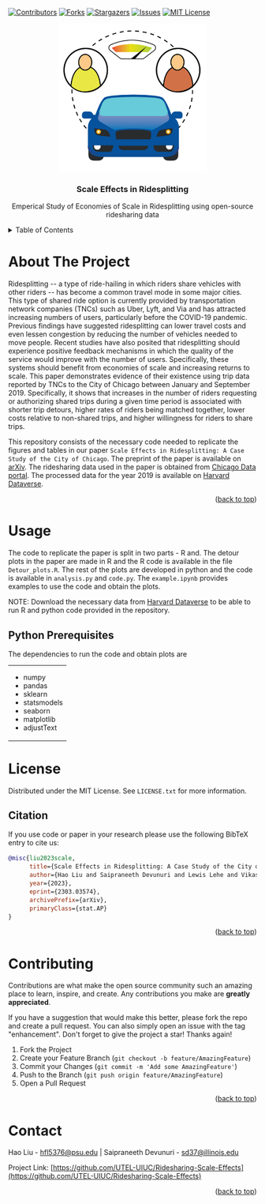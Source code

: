 <div id="top"></div>
<!--
*** Adapted from Best-README-Template
-->

[![Contributors][contributors-shield]][contributors-url]
[![Forks][forks-shield]][forks-url]
[![Stargazers][stars-shield]][stars-url]
[![Issues][issues-shield]][issues-url]
[![MIT License][license-shield]][license-url]
<!-- [![LinkedIn][linkedin-shield]][linkedin-url] -->

<!-- PROJECT LOGO -->
<div align="center">
  <a href="https://github.com/UTEL-UIUC/Ridesharing-Scale-Effects">
    <img src="https://raw.githubusercontent.com/UTEL-UIUC/Ridesharing-Scale-Effects/main/images/logo.png" alt="Logo" width=300 height=300>
  </a>

<h3 align="center">Scale Effects in Ridesplitting</h3>
  <p align="center">
    Emperical Study of Economies of Scale in Ridesplitting using open-source ridesharing data
  </p>
</div>



<!-- TABLE OF CONTENTS -->
<details>
  <summary>Table of Contents</summary>
  <ol>
    <li>
      <a href="#about-the-project">About The Project</a>
    </li>
    <li><a href="#usage">Usage</a></li>
      <ul>
        <li><a href="#prerequisites">Prerequisites</a></li>
      </ul>
    <li><a href="#license">License</a></li>
      <ul>
        <li><a href="#citation">Citation</a></li>
      </ul>
    <li><a href="#contributing">Contributing</a></li>
    <li><a href="#contact">Contact</a></li>
  </ol>
</details>



<!-- ABOUT THE PROJECT -->
# About The Project
<!-- <div align="center">
  <img src="images/example.jpg" alt="map" width="400"/>
</div> -->

Ridesplitting -- a type of ride-hailing in which riders share vehicles with other riders -- has become a common travel mode in some major cities. This type of shared ride option is currently provided by transportation network companies (TNCs) such as Uber, Lyft, and Via and has attracted increasing numbers of users, particularly before the COVID-19 pandemic. Previous findings have suggested ridesplitting can lower travel costs and even lessen congestion by reducing the number of vehicles needed to move people. Recent studies have also posited that ridesplitting should experience positive feedback mechanisms in which the quality of the service would improve with the number of users. Specifically, these systems should benefit from economies of scale and increasing returns to scale. This paper demonstrates evidence of their existence using trip data reported by TNCs to the City of Chicago between January and September 2019. Specifically, it shows that increases in the number of riders requesting or authorizing shared trips during a given time period is associated with shorter trip detours, higher rates of riders being matched together, lower costs relative to non-shared trips, and higher willingness for riders to share trips.

This repository consists of the necessary code needed to replicate the figures and tables in our paper `Scale Effects in Ridesplitting: A Case Study of the City of Chicago`. The preprint of the paper is available on [arXiv](https://arxiv.org/abs/2303.03574). The ridesharing data used in the paper is obtained from [Chicago Data portal](https://data.cityofchicago.org/Transportation/Transportation-Network-Providers-Trips-2018-2022-/m6dm-c72p). The processed data for the year 2019 is available on [Harvard Dataverse]( https://doi.org/10.7910/DVN/GZMBJG).

 

<p align="right">(<a href="#top">back to top</a>)</p>

<!-- USAGE EXAMPLES -->
# Usage
 The code to replicate the paper is split in two parts - R and. The detour plots in the paper are made in R and the R code is available in the file `Detour_plots.R`. The rest of the plots are developed in python and the code is available in `analysis.py` and `code.py`. The `example.ipynb` provides examples to use the code and obtain the plots.

 NOTE: Download the necessary data from [Harvard Dataverse]( https://doi.org/10.7910/DVN/GZMBJG) to be able to run R and python code provided in the repository.
## Python Prerequisites
The dependencies to run the code and obtain plots are  
<table>
<tr>
</tr>
<tr>
<td>
<ul>
  <li>numpy</li>
  <li>pandas</li>
  <li>sklearn</li>
  <li>statsmodels</li>
  <li>seaborn</li>
  <li>matplotlib</li>
  <li>adjustText</li>
</ul>
</td>
</tr>
</table>


<!-- LICENSE -->
# License

Distributed under the MIT License. See `LICENSE.txt` for more information.

<!-- <p align="right">(<a href="#top">back to top</a>)</p> -->

## Citation
If you use code or paper in your research please use the following BibTeX entry to cite us:

```bibtex
@misc{liu2023scale,
      title={Scale Effects in Ridesplitting: A Case Study of the City of Chicago}, 
      author={Hao Liu and Saipraneeth Devunuri and Lewis Lehe and Vikash V. Gayah},
      year={2023},
      eprint={2303.03574},
      archivePrefix={arXiv},
      primaryClass={stat.AP}
}
```

<p align="right">(<a href="#top">back to top</a>)</p>

<!-- CONTRIBUTING -->
# Contributing

Contributions are what make the open source community such an amazing place to learn, inspire, and create. Any contributions you make are **greatly appreciated**.

If you have a suggestion that would make this better, please fork the repo and create a pull request. You can also simply open an issue with the tag "enhancement".
Don't forget to give the project a star! Thanks again!

1. Fork the Project
2. Create your Feature Branch (`git checkout -b feature/AmazingFeature`)
3. Commit your Changes (`git commit -m 'Add some AmazingFeature'`)
4. Push to the Branch (`git push origin feature/AmazingFeature`)
5. Open a Pull Request
<p align="right">(<a href="#top">back to top</a>)</p>


<!-- CONTACT -->
# Contact
Hao Liu - hfl5376@psu.edu |
Saipraneeth Devunuri - sd37@illinois.edu

Project Link: [https://github.com/UTEL-UIUC/Ridesharing-Scale-Effects](https://github.com/UTEL-UIUC/Ridesharing-Scale-Effects)
<p align="right">(<a href="#top">back to top</a>)</p>


<!-- ACKNOWLEDGMENTS -->
<!-- # Acknowledgments
<p align="right">(<a href="#top">back to top</a>)</p> -->



<!-- MARKDOWN LINKS & IMAGES -->
<!-- https://www.markdownguide.org/basic-syntax/#reference-style-links -->
[contributors-shield]: https://img.shields.io/github/contributors/UTEL-UIUC/Ridesharing-Scale-Effects.svg?style=for-the-badge
[contributors-url]: https://github.com/UTEL-UIUC/Ridesharing-Scale-Effects/graphs/contributors
[forks-shield]: https://img.shields.io/github/forks/UTEL-UIUC/Ridesharing-Scale-Effects.svg?style=for-the-badge
[forks-url]: https://github.com/UTEL-UIUC/Ridesharing-Scale-Effects/network/members
[stars-shield]: https://img.shields.io/github/stars/UTEL-UIUC/Ridesharing-Scale-Effects.svg?style=for-the-badge
[stars-url]: https://github.com/UTEL-UIUC/Ridesharing-Scale-Effects/stargazers
[issues-shield]: https://img.shields.io/github/issues/UTEL-UIUC/Ridesharing-Scale-Effects.svg?style=for-the-badge
[issues-url]: https://github.com/UTEL-UIUC/Ridesharing-Scale-Effects/issues
[license-shield]: https://img.shields.io/github/license/UTEL-UIUC/Ridesharing-Scale-Effects.svg?style=for-the-badge
[license-url]: https://github.com/UTEL-UIUC/Ridesharing-Scale-Effects/blob/master/LICENSE
[linkedin-shield]: https://img.shields.io/badge/-LinkedIn-black.svg?style=for-the-badge&logo=linkedin&colorB=555
[linkedin-url]: https://linkedin.com/in/linkedin_username
[product-screenshot]: images/screenshot.png